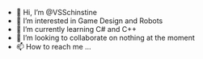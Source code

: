 - 👋 Hi, I’m @VSSchinstine
- 👀 I’m interested in Game Design and Robots
- 🌱 I’m currently learning C# and C++
- 💞️ I’m looking to collaborate on nothing at the moment
- 📫 How to reach me ...

<!---
VSSchinstine/VSSchinstine is a ✨ special ✨ repository because its `README.md` (this file) appears on your GitHub profile.
You can click the Preview link to take a look at your changes.
--->
